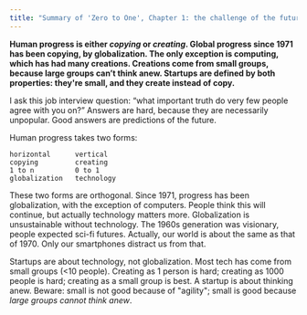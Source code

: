 ```yaml
---
title: "Summary of 'Zero to One', Chapter 1: the challenge of the future"
---
```


**Human progress is either _copying_ or _creating_. Global progress since 1971 has been copying, by globalization. The only exception is computing, which has had many creations. Creations come from small groups, because large groups can’t think anew. Startups are defined by both properties: they're small, and they create instead of copy.**

I ask this job interview question: “what important truth do very few people agree with you on?” Answers are hard, because they are necessarily unpopular. Good answers are predictions of the future.

Human progress takes two forms:

```
horizontal      vertical
copying         creating
1 to n          0 to 1
globalization   technology
```

These two forms are orthogonal. Since 1971, progress has been globalization, with the exception of computers. People think this will continue, but actually technology matters more. Globalization is unsustainable without technology. The 1960s generation was visionary, people expected sci-fi futures. Actually, our world is about the same as that of 1970. Only our smartphones distract us from that.

Startups are about technology, not globalization. Most tech has come from small groups (<10 people). Creating as 1 person is hard; creating as 1000 people is hard; creating as a small group is best. A startup is about thinking anew. Beware: small is not good because of "agility"; small is good because _large groups cannot think anew_.
